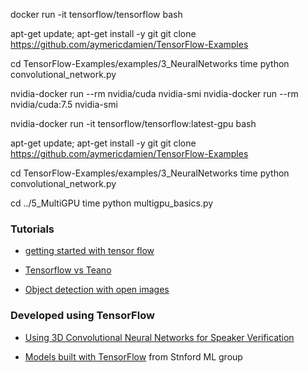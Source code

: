  docker run -it tensorflow/tensorflow bash
 
 apt-get update; apt-get install -y git
 git clone https://github.com/aymericdamien/TensorFlow-Examples
 
 cd TensorFlow-Examples/examples/3_NeuralNetworks
 time python convolutional_network.py
 
 nvidia-docker run --rm nvidia/cuda nvidia-smi
 nvidia-docker run --rm nvidia/cuda:7.5 nvidia-smi
 
 nvidia-docker run -it tensorflow/tensorflow:latest-gpu bash
  
 apt-get update; apt-get install -y git
 git clone https://github.com/aymericdamien/TensorFlow-Examples
 
 cd TensorFlow-Examples/examples/3_NeuralNetworks
 time python convolutional_network.py
 
  cd ../5_MultiGPU
 time python multigpu_basics.py

### Tutorials

+ [getting started with tensor flow](https://www.tensorflow.org/get_started/get_started)

+ [Tensorflow vs Teano](https://news.ycombinator.com/item?id=14575465)

+ [Object detection with open images](https://blog.algorithmia.com/deep-dive-into-object-detection-with-open-images-using-tensorflow/)


### Developed using TensorFlow

+ [Using 3D Convolutional Neural Networks for Speaker Verification](https://github.com/astorfi/3D-convolutional-speaker-recognition)

+ [Models built with TensorFlow](https://github.com/stanfordmlgroup/tf-models) from Stnford ML group

